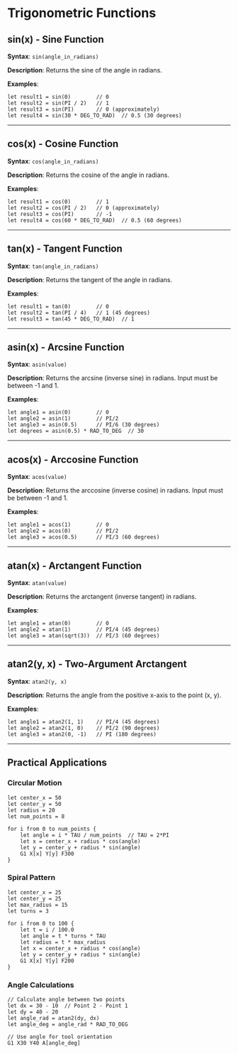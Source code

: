 # Trigonometric Functions

## sin(x) - Sine Function
**Syntax**: `sin(angle_in_radians)`

**Description**: Returns the sine of the angle in radians.

**Examples**:
```ggcode
let result1 = sin(0)        // 0
let result2 = sin(PI / 2)   // 1
let result3 = sin(PI)       // 0 (approximately)
let result4 = sin(30 * DEG_TO_RAD)  // 0.5 (30 degrees)
```

---

## cos(x) - Cosine Function
**Syntax**: `cos(angle_in_radians)`

**Description**: Returns the cosine of the angle in radians.

**Examples**:
```ggcode
let result1 = cos(0)        // 1
let result2 = cos(PI / 2)   // 0 (approximately)
let result3 = cos(PI)       // -1
let result4 = cos(60 * DEG_TO_RAD)  // 0.5 (60 degrees)
```

---

## tan(x) - Tangent Function
**Syntax**: `tan(angle_in_radians)`

**Description**: Returns the tangent of the angle in radians.

**Examples**:
```ggcode
let result1 = tan(0)        // 0
let result2 = tan(PI / 4)   // 1 (45 degrees)
let result3 = tan(45 * DEG_TO_RAD)  // 1
```

---

## asin(x) - Arcsine Function
**Syntax**: `asin(value)`

**Description**: Returns the arcsine (inverse sine) in radians. Input must be between -1 and 1.

**Examples**:
```ggcode
let angle1 = asin(0)        // 0
let angle2 = asin(1)        // PI/2
let angle3 = asin(0.5)      // PI/6 (30 degrees)
let degrees = asin(0.5) * RAD_TO_DEG  // 30
```

---

## acos(x) - Arccosine Function
**Syntax**: `acos(value)`

**Description**: Returns the arccosine (inverse cosine) in radians. Input must be between -1 and 1.

**Examples**:
```ggcode
let angle1 = acos(1)        // 0
let angle2 = acos(0)        // PI/2
let angle3 = acos(0.5)      // PI/3 (60 degrees)
```

---

## atan(x) - Arctangent Function
**Syntax**: `atan(value)`

**Description**: Returns the arctangent (inverse tangent) in radians.

**Examples**:
```ggcode
let angle1 = atan(0)        // 0
let angle2 = atan(1)        // PI/4 (45 degrees)
let angle3 = atan(sqrt(3))  // PI/3 (60 degrees)
```

---

## atan2(y, x) - Two-Argument Arctangent
**Syntax**: `atan2(y, x)`

**Description**: Returns the angle from the positive x-axis to the point (x, y).

**Examples**:
```ggcode
let angle1 = atan2(1, 1)    // PI/4 (45 degrees)
let angle2 = atan2(1, 0)    // PI/2 (90 degrees)
let angle3 = atan2(0, -1)   // PI (180 degrees)
```

---

## Practical Applications

### Circular Motion
```ggcode
let center_x = 50
let center_y = 50
let radius = 20
let num_points = 8

for i from 0 to num_points {
    let angle = i * TAU / num_points  // TAU = 2*PI
    let x = center_x + radius * cos(angle)
    let y = center_y + radius * sin(angle)
    G1 X[x] Y[y] F300
}
```

### Spiral Pattern
```ggcode
let center_x = 25
let center_y = 25
let max_radius = 15
let turns = 3

for i from 0 to 100 {
    let t = i / 100.0
    let angle = t * turns * TAU
    let radius = t * max_radius
    let x = center_x + radius * cos(angle)
    let y = center_y + radius * sin(angle)
    G1 X[x] Y[y] F200
}
```

### Angle Calculations
```ggcode
// Calculate angle between two points
let dx = 30 - 10  // Point 2 - Point 1
let dy = 40 - 20
let angle_rad = atan2(dy, dx)
let angle_deg = angle_rad * RAD_TO_DEG

// Use angle for tool orientation
G1 X30 Y40 A[angle_deg]
```